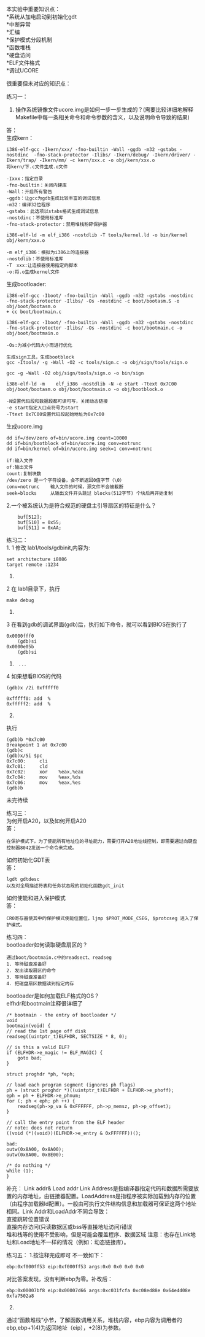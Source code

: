 本实验中重要知识点：  
*系统从加电启动到初始化gdt  
*中断异常  
*汇编  
*保护模式分段机制  
*函数堆栈  
*硬盘访问  
*ELF文件格式  
*调试UCORE  

很重要但未对应的知识点：  


练习一：  
1. 操作系统镜像文件ucore.img是如何一步一步生成的？(需要比较详细地解释Makefile中每一条相关命令和命令参数的含义，以及说明命令导致的结果)  

答：  
生成kern：  

	i386-elf-gcc -Ikern/xxx/ -fno-builtin -Wall -ggdb -m32 -gstabs -nostdinc  -fno-stack-protector -Ilibs/ -Ikern/debug/ -Ikern/driver/ -Ikern/trap/ -Ikern/mm/ -c kern/xxx.c -o obj/kern/xxx.o  
	将kern/下.c文件生成.o文件  

	-Ixxx：指定目录  
	-fno-builtin：关闭内建库  
	-Wall：开启所有警告  
	-ggdb：让gcc为gdb生成比较丰富的调试信息  
	-m32：编译32位程序
	-gstabs：此选项以stabs格式生成调试信息 
	-nostdinc：不使用标准库 
	-fno-stack-protector：禁用堆栈粉碎保护器  
	
	i386-elf-ld -m elf_i386 -nostdlib -T tools/kernel.ld -o bin/kernel  obj/kern/xxx.o  

	-m elf_i386：模拟为i386上的连接器  
	-nostdlib：不使用标准库  
	-T　xxx:让连接器使用指定的脚本  
	-o:将.o生成kernel文件  


生成bootloader:  

	i386-elf-gcc -Iboot/ -fno-builtin -Wall -ggdb -m32 -gstabs -nostdinc  -fno-stack-protector -Ilibs/ -Os -nostdinc -c boot/bootasm.S -o obj/boot/bootasm.o
	+ cc boot/bootmain.c
	
	i386-elf-gcc -Iboot/ -fno-builtin -Wall -ggdb -m32 -gstabs -nostdinc  -fno-stack-protector -Ilibs/ -Os -nostdinc -c boot/bootmain.c -o obj/boot/bootmain.o  
	
	-Os:为减小代码大小而进行优化  
	
	生成sign工具，生成bootblock
	gcc -Itools/ -g -Wall -O2 -c tools/sign.c -o obj/sign/tools/sign.o
	
	gcc -g -Wall -O2 obj/sign/tools/sign.o -o bin/sign  
	
	i386-elf-ld -m    elf_i386 -nostdlib -N -e start -Ttext 0x7C00 obj/boot/bootasm.o obj/boot/bootmain.o -o obj/bootblock.o  
	
	-N设置代码段和数据段都可读可写，关闭动态链接  
	-e start指定入口点符号为start  
	-Ttext 0x7C00设置代码段起始地址为0x7c00  
	
生成ucore.img

	dd if=/dev/zero of=bin/ucore.img count=10000  
	dd if=bin/bootblock of=bin/ucore.img conv=notrunc 
	dd if=bin/kernel of=bin/ucore.img seek=1 conv=notrunc
	
	if:输入文件
	of:输出文件
	count:复制块数
	/dev/zero 是一个字符设备，会不断返回0值字节（\0）
	conv=notrunc    输入文件的时候，源文件不会被截断
	seek=blocks     从输出文件开头跳过 blocks(512字节) 个块后再开始复制  

2.一个被系统认为是符合规范的硬盘主引导扇区的特征是什么？  

		buf[512];  
		buf[510] = 0x55;  
		buf[511] = 0xAA;  

练习二：  
1.
1 修改 lab1/tools/gdbinit,内容为:  

	set architecture i8086  
	target remote :1234  
1.
2 在 lab1目录下，执行  

	make debug  

1.
3 在看到gdb的调试界面(gdb)后，执行如下命令，就可以看到BIOS在执行了  

	0x0000fff0
		(gdb)si
	0x0000e05b
		(gdb)si
1.		...
4 如果想看BIOS的代码  

	(gdb)x /2i 0xfffff0
		
	0xfffff0: add  %
	0xfffff2: add  %  

2.
执行

	(gdb)b *0x7c00  
	Breakpoint 1 at 0x7c00  
	(gdb)c
	(gdb)x/5i $pc
	0x7c00:		cli
	0x7c01:		cld
	0x7c02:		xor    %eax,%eax
    0x7c04:  	mov    %eax,%ds
	0x7c06:  	mov    %eax,%es
	(gdb)b 	
	
未完待续

练习三：  
为何开启A20，以及如何开启A20  
答：  

	在保护模式下，为了使能所有地址位的寻址能力，需要打开A20地址线控制，即需要通过向键盘控制器8042发送一个命令来完成。

如何初始化GDT表  
答：  
	
	lgdt gdtdesc
	以及对全局描述符表和任务状态段的初始化函数gdt_init

如何使能和进入保护模式  
答：  

	CR0寄存器使其中的保护模式使能位置位，ljmp $PROT_MODE_CSEG, $protcseg 进入了保护模式。

练习四：  
bootloader如何读取硬盘扇区的？  

	通过boot/bootmain.c中的readsect、readseg
	1. 等待磁盘准备好
	2. 发出读取扇区的命令
	3. 等待磁盘准备好
	4. 把磁盘扇区数据读到指定内存
	
bootloader是如何加载ELF格式的OS？  
elfhdr和bootmain注释很详细了

	/* bootmain - the entry of bootloader */
	void
	bootmain(void) {
    // read the 1st page off disk
    readseg((uintptr_t)ELFHDR, SECTSIZE * 8, 0);

    // is this a valid ELF?
    if (ELFHDR->e_magic != ELF_MAGIC) {
        goto bad;
    }

    struct proghdr *ph, *eph;

    // load each program segment (ignores ph flags)
    ph = (struct proghdr *)((uintptr_t)ELFHDR + ELFHDR->e_phoff);
    eph = ph + ELFHDR->e_phnum;
    for (; ph < eph; ph ++) {
        readseg(ph->p_va & 0xFFFFFF, ph->p_memsz, ph->p_offset);
    }

    // call the entry point from the ELF header
    // note: does not return
    ((void (*)(void))(ELFHDR->e_entry & 0xFFFFFF))();

	bad:
    outw(0x8A00, 0x8A00);
    outw(0x8A00, 0x8E00);

    /* do nothing */
    while (1);
	}

补充：
Link addr& Load addr
Link Address是指编译器指定代码和数据所需要放置的内存地址，由链接器配置。LoadAddress是指程序被实际加载到内存的位置（由程序加载器ld配置）。一般由可执行文件结构信息和加载器可保证这两个地址相同。Link Addr和LoadAddr不同会导致：  
直接跳转位置错误  
直接内存访问(只读数据区或bss等直接地址访问)错误  
堆和栈等的使用不受影响，但是可能会覆盖程序、数据区域 注意：也存在Link地址和Load地址不一样的情况（例如：动态链接库）。  

练习五：
1.按注释完成即可
不一致如下：

	ebp:0xf000ff53 eip:0xf000ff53 args:0x0 0x0 0x0 0x0

对比答案发现，没有判断ebp为零。补改后：  

	ebp:0x00007bf8 eip:0x00007d66 args:0xc031fcfa 0xc08ed88e 0x64e4d08e 0xfa7502a8 
	

2.
通过“函数堆栈”小节，了解函数调用关系，堆栈内容，ebp内容为调用者的ebp,ebp+1(4)为返回地址（eip），+2(8)为参数。  
  



